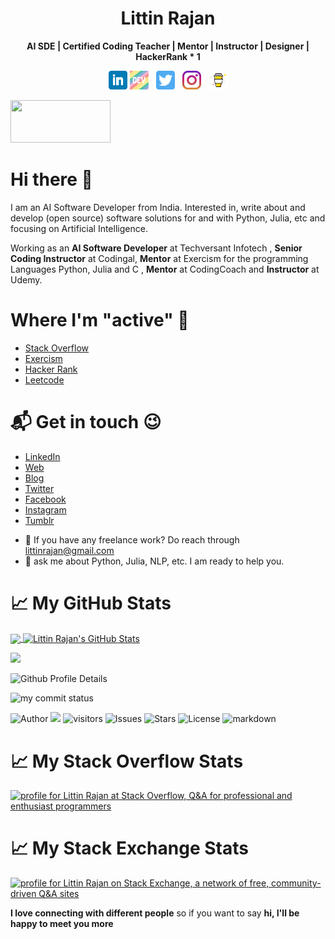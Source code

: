 <h1 align='center' style="color=blue;"> Littin Rajan </h1>
<p align='center'><b>AI SDE | Certified Coding Teacher | Mentor | Instructor | Designer | HackerRank * 1</b></p>

<p align='center'>
<a href="https://www.linkedin.com/in/littinrajan"><img height="30" src="https://github.com/littinrajan/littinrajan/blob/master/icon/linkedin.png?raw=true"></a>
<a href="https://dev.to/littinrajan"><img height="30" src="https://github.com/littinrajan/littinrajan/blob/master/icon/dev.png"></a>&nbsp;&nbsp;
<a href="https://twitter.com/littinrajan"><img height="30" src="https://github.com/littinrajan/littinrajan/blob/master/icon/twitter.png?raw=true"></a>&nbsp;&nbsp;
<a href="https://instagram.com/littinrajan_12"><img height="30" src="https://github.com/littinrajan/littinrajan/blob/master/icon/instagram.jpg?raw=true"></a>&nbsp;&nbsp;
<a href="https://www.buymeacoffee.com/littinrajan"><img height="30" src="https://github.com/littinrajan/littinrajan/blob/master/icon/by-me-a-coffee.png?raw=true"></a>
</p>
<a href="https://www.teacheron.com/tutor-profile/4oLA?r=4oLA" target="_blank" style="display: inline-block;"><img src="https://www.teacheron.com/resources/assets/img/badges/proudToBeTeacher.png" style="width: 160px !important; height: 68px !important"></a>


# Hi there 👋

I am an AI Software Developer from India. Interested in, write about and develop (open source) software solutions for and with Python, Julia, etc and focusing on Artificial Intelligence.

Working as an **AI Software Developer** at Techversant Infotech
, **Senior Coding Instructor** at Codingal, **Mentor** at Exercism for the programming Languages Python, Julia and C
, **Mentor** at CodingCoach
and **Instructor** at Udemy.

# Where I'm "active" 🙂
* [Stack Overflow](https://stackoverflow.com/users/12266677/littin-rajan)
* [Exercism](https://exercism.io/profiles/littinrajan)
* [Hacker Rank](https://www.hackerrank.com/littinrajan)
* [Leetcode](https://leetcode.com/littinrajan)

# 📬 Get in touch 😉
* [LinkedIn](https://www.linkedin.com/in/littinrajan)
* [Web](https://littinrajan.wordpress.com)
* [Blog](https://www.dev.to/littinrajan)
* [Twitter](https://www.twitter.com/littinrajan)
* [Facebook](https://www.facebook.com/littin.rajan)
* [Instagram](https://www.instagram.com/littinrajan_12)
* [Tumblr](https://littinrajan.tumblr.com)

- 💼 If you have any freelance work? Do reach through [littinrajan@gmail.com](mailto:littinrajan@gmail.com)
- 💬 ask me about Python, Julia, NLP, etc. I am ready to help you.

<!--- Github stats Card --->
# &#x1f4c8; My GitHub Stats 
<a href="https://github.com/littinrajan/littinrajan">
  <img align="center" src="https://github-readme-stats.vercel.app/api/top-langs/?username=littinrajan&hide=java,html&title_color=ffffff&text_color=c9cacc&icon_color=2bbc8a&bg_color=1d1f21" />
</a>

<a href="https://github.com/littinrajan/littinrajan">
  <img align="center" src="https://github-readme-stats.vercel.app/api?username=littinrajan&show_icons=true&line_height=27&count_private=true&title_color=ffffff&text_color=c9cacc&icon_color=2bbc8a&bg_color=1d1f21" alt="Littin Rajan's GitHub Stats" />
</a>

![](https://github-readme-stats.vercel.app/api?username=littinrajan&show_icons=true&line_height=27&count_private=true&title_color=ffffff&text_color=c9cacc&icon_color=2bbc8a&bg_color=1d1f21)
<!--- Github Profile Deatils Card --->
![Github Profile Details](http://github-profile-summary-cards.vercel.app/api/cards/profile-details?username=littinrajan&theme=github_dark)

<!--- Github PStreak Stats Card --->
<p align="left">
<img src="https://github-readme-streak-stats.herokuapp.com/?user=littinrajan&theme=ads-juicy-fresh&hide_border=true" alt="my commit status" width="49%" /> 
</p>

<!--- Github Barges --->
![Author](https://img.shields.io/badge/author-littinrajan-blue)
![](https://komarev.com/ghpvc/?username=littinrajan&color=blue&style=plastic&label=Profile+Views) 
![visitors](https://visitor-badge.glitch.me/badge?page_id=littinrajan.visitor-badge&left_color=blue&right_color=red) 
![Issues](https://img.shields.io/github/issues/littinrajan/littinrajan) 
![Stars](https://img.shields.io/github/stars/littinrajan/littinrajan) 
![License](https://img.shields.io/github/license/littinrajan/littinrajan) 
![markdown](https://img.shields.io/badge/Made%20with-Markdown-green)

<!--- Stack Overflow Stats --->
# &#x1f4c8; My Stack Overflow Stats
<a href="https://stackoverflow.com/users/12266677/littin-rajan"><img src="https://stackoverflow.com/users/flair/12266677.png?theme=dark" width="208" height="58" alt="profile for Littin Rajan at Stack Overflow, Q&amp;A for professional and enthusiast programmers" title="profile for Littin Rajan at Stack Overflow, Q&amp;A for professional and enthusiast programmers"></a>

<!--- Stack Exchange Stats --->
# &#x1f4c8; My Stack Exchange Stats
<a href="https://stackexchange.com/users/16959142"><img src="https://stackexchange.com/users/flair/16959142.png?theme=dark" width="208" height="58" alt="profile for Littin Rajan on Stack Exchange, a network of free, community-driven Q&amp;A sites" title="profile for Littin Rajan on Stack Exchange, a network of free, community-driven Q&amp;A sites"></a>

<!-- <a href="https://dev.to/littinrajan"><img src="https://d2fltix0v2e0sb.cloudfront.net/dev-badge.svg" alt="littinrajan's DEV Community Profile" height="30" width="30"></a> -->

<!-- ## Stargazers over time
[![Stargazers over time](https://starchart.cc/littinrajan/littinrajan.svg)](https://starchart.cc/littinrajan/littinrajan) -->

<b>I love connecting with different people</b> so if you want to say <b>hi, I'll be happy to meet you more</b>
